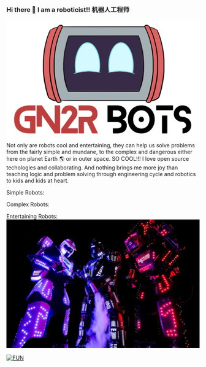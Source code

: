 ### Hi there 👋  I am a roboticist!!   机器人工程师
![GN2R](https://github.com/wegunterjr/wegunterjr/blob/master/images/GN2R%20Logo%202.png)
Not only are robots cool and entertaining, they can help us solve problems from the fairly simple and mundane, to the complex and dangerous either here on planet Earth :earth_americas: or in outer space. SO COOL!!!
I love open source techologies and collaborating.  And nothing brings me more joy than teaching logic and problem solving through engineering cycle and robotics to kids and kids at heart. 

Simple Robots:

Complex Robots:

Entertaining Robots:
![Robots](https://github.com/wegunterjr/wegunterjr/blob/master/images/gallery_xlarge.jpg)

<!--
**wegunterjr/wegunterjr** is a ✨ _special_ ✨ repository because its `README.md` (this file) appears on your GitHub profile.

Here are some ideas to get you started:

- 🔭 I’m currently working on ...
- 🌱 I’m currently learning ...
- 👯 I’m looking to collaborate on ...
- 🤔 I’m looking for help with ...
- 💬 Ask me about ...
- 📫 How to reach me: ...
- 😄 Pronouns: ...
- ⚡ Fun fact: ...
-->
[![FUN](http://img.youtube.com/vi/tLetFlVe5xA/0.jpg)](http://www.youtube.com/watch?v=tLetFlVe5xA "M5 Stack Intro")
